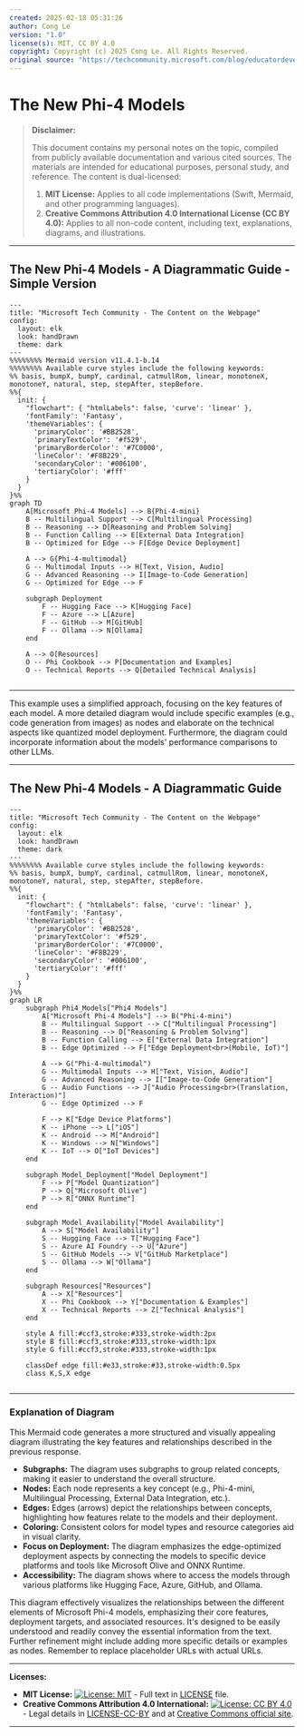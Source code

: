 ```yaml
---
created: 2025-02-18 05:31:26
author: Cong Le
version: "1.0"
license(s): MIT, CC BY 4.0
copyright: Copyright (c) 2025 Cong Le. All Rights Reserved.
original source: "https://techcommunity.microsoft.com/blog/educatordeveloperblog/welcome-to-the-new-phi-4-models---microsoft-phi-4-mini--phi-4-multimodal/4386037"
---
```





# The New Phi-4 Models
> **Disclaimer:**
>
> This document contains my personal notes on the topic,
> compiled from publicly available documentation and various cited sources.
> The materials are intended for educational purposes, personal study, and reference.
> The content is dual-licensed:
> 1. **MIT License:** Applies to all code implementations (Swift, Mermaid, and other programming languages).
> 2. **Creative Commons Attribution 4.0 International License (CC BY 4.0):** Applies to all non-code content, including text, explanations, diagrams, and illustrations.
---

## The New Phi-4 Models - A Diagrammatic Guide - Simple Version




```mermaid
---
title: "Microsoft Tech Community - The Content on the Webpage"
config:
  layout: elk
  look: handDrawn
  theme: dark
---
%%%%%%%% Mermaid version v11.4.1-b.14
%%%%%%%% Available curve styles include the following keywords:
%% basis, bumpX, bumpY, cardinal, catmullRom, linear, monotoneX, monotoneY, natural, step, stepAfter, stepBefore.
%%{
  init: {
    "flowchart": { "htmlLabels": false, 'curve': 'linear' },
    'fontFamily': 'Fantasy',
    'themeVariables': {
      'primaryColor': '#BB2528',
      'primaryTextColor': '#f529',
      'primaryBorderColor': '#7C0000',
      'lineColor': '#F8B229',
      'secondaryColor': '#006100',
      'tertiaryColor': '#fff'
    }
  }
}%%
graph TD
    A[Microsoft Phi-4 Models] --> B{Phi-4-mini}
    B -- Multilingual Support --> C[Multilingual Processing]
    B -- Reasoning --> D[Reasoning and Problem Solving]
    B -- Function Calling --> E[External Data Integration]
    B -- Optimized for Edge --> F[Edge Device Deployment]

    A --> G{Phi-4-multimodal}
    G -- Multimodal Inputs --> H[Text, Vision, Audio]
    G -- Advanced Reasoning --> I[Image-to-Code Generation]
    G -- Optimized for Edge --> F

    subgraph Deployment
        F -- Hugging Face --> K[Hugging Face]
        F -- Azure --> L[Azure]
        F -- GitHub --> M[GitHub]
        F -- Ollama --> N[Ollama]
    end
    
    A --> O[Resources]
    O -- Phi Cookbook --> P[Documentation and Examples]
    O -- Technical Reports --> Q[Detailed Technical Analysis]
    
```

---


This example uses a simplified approach, focusing on the key features of each model.  A more detailed diagram would include specific examples (e.g., code generation from images) as nodes and elaborate on the technical aspects like quantized model deployment.  Furthermore, the diagram could incorporate information about the models' performance comparisons to other LLMs.


-----

## The New Phi-4 Models - A Diagrammatic Guide


```mermaid
---
title: "Microsoft Tech Community - The Content on the Webpage"
config:
  layout: elk
  look: handDrawn
  theme: dark
---
%%%%%%%% Available curve styles include the following keywords:
%% basis, bumpX, bumpY, cardinal, catmullRom, linear, monotoneX, monotoneY, natural, step, stepAfter, stepBefore.
%%{
  init: {
    "flowchart": { "htmlLabels": false, 'curve': 'linear' },
    'fontFamily': 'Fantasy',
    'themeVariables': {
      'primaryColor': '#BB2528',
      'primaryTextColor': '#f529',
      'primaryBorderColor': '#7C0000',
      'lineColor': '#F8B229',
      'secondaryColor': '#006100',
      'tertiaryColor': '#fff'
    }
  }
}%%
graph LR
    subgraph Phi4_Models["Phi4 Models"]
        A["Microsoft Phi-4 Models"] --> B("Phi-4-mini")
        B -- Multilingual Support --> C["Multilingual Processing"]
        B -- Reasoning --> D["Reasoning & Problem Solving"]
        B -- Function Calling --> E["External Data Integration"]
        B -- Edge Optimized --> F["Edge Deployment<br>(Mobile, IoT)"]
        
        A --> G("Phi-4-multimodal")
        G -- Multimodal Inputs --> H["Text, Vision, Audio"]
        G -- Advanced Reasoning --> I["Image-to-Code Generation"]
        G -- Audio Functions --> J["Audio Processing<br>(Translation, Interaction)"]
        G -- Edge Optimized --> F
        
        F --> K["Edge Device Platforms"]
        K -- iPhone --> L["iOS"]
        K -- Android --> M["Android"]
        K -- Windows --> N["Windows"]
        K -- IoT --> O["IoT Devices"]
    end
    
    subgraph Model_Deployment["Model Deployment"]
        F --> P["Model Quantization"]
        P --> Q["Microsoft Olive"]
        P --> R["ONNX Runtime"]
    end
    
    subgraph Model_Availability["Model Availability"]
        A --> S["Model Availability"]
        S -- Hugging Face --> T["Hugging Face"]
        S -- Azure AI Foundry --> U["Azure"]
        S -- GitHub Models --> V["GitHub Marketplace"]
        S -- Ollama --> W["Ollama"]
    end

    subgraph Resources["Resources"]
        A --> X["Resources"]
        X -- Phi Cookbook --> Y["Documentation & Examples"]
        X -- Technical Reports --> Z["Technical Analysis"]
    end
    
    style A fill:#ccf3,stroke:#333,stroke-width:2px
    style B fill:#ccf3,stroke:#333,stroke-width:1px
    style G fill:#ccf3,stroke:#333,stroke-width:1px
    
    classDef edge fill:#e33,stroke:#33,stroke-width:0.5px
    class K,S,X edge
    
```

---


### Explanation of Diagram

This Mermaid code generates a more structured and visually appealing diagram illustrating the key features and relationships described in the previous response.

*   **Subgraphs:** The diagram uses subgraphs to group related concepts, making it easier to understand the overall structure.
*   **Nodes:** Each node represents a key concept (e.g., Phi-4-mini, Multilingual Processing, External Data Integration, etc.).
*   **Edges:** Edges (arrows) depict the relationships between concepts, highlighting how features relate to the models and their deployment.
*   **Coloring:**  Consistent colors for model types and resource categories aid in visual clarity.
*   **Focus on Deployment:** The diagram emphasizes the edge-optimized deployment aspects by connecting the models to specific device platforms and tools like Microsoft Olive and ONNX Runtime.
*   **Accessibility:** The diagram shows where to access the models through various platforms like Hugging Face, Azure, GitHub, and Ollama.


This diagram effectively visualizes the relationships between the different elements of Microsoft Phi-4 models, emphasizing their core features, deployment targets, and associated resources.  It's designed to be easily understood and readily convey the essential information from the text.  Further refinement might include adding more specific details or examples as nodes. Remember to replace placeholder URLs with actual URLs.



---
**Licenses:**

- **MIT License:**  [![License: MIT](https://img.shields.io/badge/License-MIT-yellow.svg)](LICENSE) - Full text in [LICENSE](LICENSE) file.
- **Creative Commons Attribution 4.0 International:** [![License: CC BY 4.0](https://licensebuttons.net/l/by/4.0/88x31.png)](LICENSE-CC-BY) - Legal details in [LICENSE-CC-BY](LICENSE-CC-BY) and at [Creative Commons official site](http://creativecommons.org/licenses/by/4.0/).

---